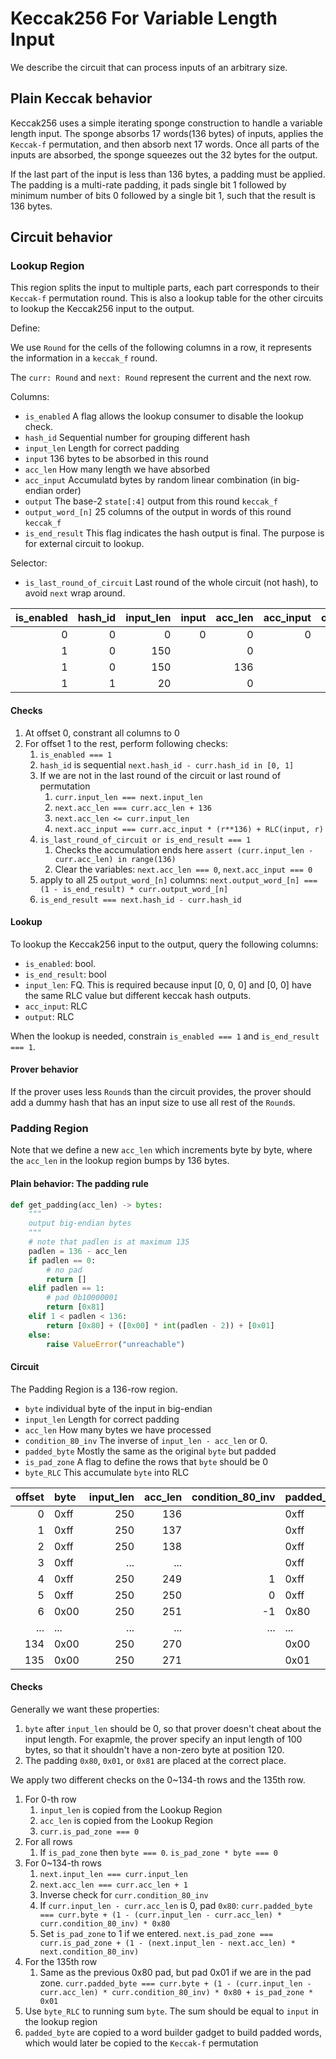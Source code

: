 # Keccak256 For Variable Length Input

We describe the circuit that can process inputs of an arbitrary size.

## Plain Keccak behavior

Keccak256 uses a simple iterating sponge construction to handle a variable length input. The sponge absorbs 17 words(136 bytes) of inputs, applies the `Keccak-f` permutation, and then absorb next 17 words. Once all parts of the inputs are absorbed, the sponge squeezes out the 32 bytes for the output.

If the last part of the input is less than 136 bytes, a padding must be applied. The padding is a multi-rate padding, it pads single bit 1 followed by minimum number of bits 0 followed by a single bit 1, such that the result is 136 bytes.

## Circuit behavior

### Lookup Region

This region splits the input to multiple parts, each part corresponds to their `Keccak-f` permutation round.
This is also a lookup table for the other circuits to lookup the Keccak256 input to the output.

Define:

We use `Round` for the cells of the following columns in a row, it represents the information in a `keccak_f` round.

The `curr: Round` and `next: Round` represent the current and the next row.

Columns:

- `is_enabled` A flag allows the lookup consumer to disable the lookup check.
- `hash_id` Sequential number for grouping different hash
- `input_len` Length for correct padding
- `input` 136 bytes to be absorbed in this round
- `acc_len` How many length we have absorbed
- `acc_input` Accumulatd bytes by random linear combination (in big-endian order)
- `output` The base-2 `state[:4]` output from this round `keccak_f`
- `output_word_[n]` 25 columns of the output in words of this round `keccak_f`
- `is_end_result` This flag indicates the hash output is final. The purpose is for external circuit to lookup.

Selector:

- `is_last_round_of_circuit` Last round of the whole circuit (not hash), to avoid `next` wrap around.

| is_enabled | hash_id | input_len | input | acc_len | acc_input | output | is_end_result | output_word_0 | output_word_1 | output_word_2 | output_word\_... |
| ---------: | ------: | --------: | ----: | ------: | --------: | -----: | ------------: | ------------: | ------------: | ------------: | --------------: |
|          0 |       0 |         0 |     0 |       0 |         0 |      0 |             0 |             0 |             0 |             0 |               0 |
|          1 |       0 |       150 |       |       0 |           |        |             0 |               |               |               |                 |
|          1 |       0 |       150 |       |     136 |           |        |             1 |               |               |               |                 |
|          1 |       1 |        20 |       |       0 |           |        |             1 |               |               |               |                 |

#### Checks

1. At offset 0, constrant all columns to 0
2. For offset 1 to the rest, perform following checks:
   1. `is_enabled === 1`
   2. `hash_id` is sequential `next.hash_id - curr.hash_id in [0, 1]`
   3. If we are not in the last round of the circuit or last round of permutation
      1. `curr.input_len === next.input_len`
      2. `next.acc_len === curr.acc_len + 136`
      3. `next.acc_len <= curr.input_len`
      4. `next.acc_input === curr.acc_input * (r**136) + RLC(input, r)`
   4. `is_last_round_of_circuit or is_end_result === 1`
      1. Checks the accumulation ends here `assert (curr.input_len - curr.acc_len) in range(136)`
      2. Clear the variables:  `next.acc_len === 0`, `next.acc_input === 0`
   5. apply to all 25 `output_word_[n]` columns: `next.output_word_[n] === (1 - is_end_result) * curr.output_word_[n]`
   6. `is_end_result === next.hash_id - curr.hash_id`

#### Lookup

To lookup the Keccak256 input to the output, query the following columns:

- `is_enabled`: bool.
- `is_end_result`: bool
- `input_len`: FQ. This is required because input \[0, 0, 0\] and \[0, 0\] have the same RLC value but different keccak hash outputs.
- `acc_input`: RLC
- `output`: RLC

When the lookup is needed, constrain `is_enabled === 1` and `is_end_result === 1`.

#### Prover behavior

If the prover uses less `Round`s than the circuit provides, the prover should add a dummy hash that has an input size to use all rest of the `Round`s.

### Padding Region

Note that we define a new `acc_len` which increments byte by byte, where the `acc_len` in the lookup region bumps by 136 bytes.

#### Plain behavior: The padding rule

```python
def get_padding(acc_len) -> bytes:
    """
    output big-endian bytes
    """
    # note that padlen is at maximum 135
    padlen = 136 - acc_len 
    if padlen == 0:
        # no pad
        return []
    elif padlen == 1:
        # pad 0b10000001
        return [0x81]
    elif 1 < padlen < 136:
        return [0x80] + ([0x00] * int(padlen - 2)) + [0x01]
    else:
        raise ValueError("unreachable")
```

#### Circuit

The Padding Region is a 136-row region.

- `byte` individual byte of the input in big-endian
- `input_len` Length for correct padding
- `acc_len` How many bytes we have processed
- `condition_80_inv` The inverse of `input_len - acc_len` or 0.
- `padded_byte` Mostly the same as the original `byte` but padded
- `is_pad_zone` A flag to define the rows that `byte` should be 0
- `byte_RLC` This accumulate `byte` into RLC

| offset | byte | input_len | acc_len | condition_80_inv | padded_byte | is_pad_zone | byte_RLC |
| -----: | :--- | --------: | ------: | ---------------: | :---------- | ----------: | -------- |
|      0 | 0xff |       250 |     136 |                  | 0xff        |           0 |          |
|      1 | 0xff |       250 |     137 |                  | 0xff        |           0 |          |
|      2 | 0xff |       250 |     138 |                  | 0xff        |           0 |          |
|      3 | 0xff |       ... |     ... |                  | 0xff        |           0 |          |
|      4 | 0xff |       250 |     249 |                1 | 0xff        |           0 |          |
|      5 | 0xff |       250 |     250 |                0 | 0xff        |           0 |          |
|      6 | 0x00 |       250 |     251 |               -1 | 0x80        |           1 |          |
|    ... | ...  |       ... |     ... |              ... | ...         |         ... |          |
|    134 | 0x00 |       250 |     270 |                  | 0x00        |           1 |          |
|    135 | 0x00 |       250 |     271 |                  | 0x01        |           1 |          |

#### Checks

Generally we want these properties:

1. `byte` after `input_len` should be 0, so that prover doesn't cheat about the input length. For exapmle, the prover specify an input length of 100 bytes, so that it shouldn't have a non-zero byte at position 120.
2. The padding `0x80`, `0x01`, or `0x81` are placed at the correct place.

We apply two different checks on the 0~134-th rows and the 135th row.

1. For 0-th row
   1. `input_len` is copied from the Lookup Region
   2. `acc_len` is copied from the Lookup Region
   3. `curr.is_pad_zone === 0`
2. For all rows
   1. If `is_pad_zone` then `byte === 0`. `is_pad_zone * byte === 0`
3. For 0~134-th rows
   1. `next.input_len === curr.input_len`
   2. `next.acc_len === curr.acc_len + 1`
   3. Inverse check for `curr.condition_80_inv`
   4. If `curr.input_len - curr.acc_len` is 0, pad `0x80`: `curr.padded_byte === curr.byte + (1 - (curr.input_len - curr.acc_len) * curr.condition_80_inv) * 0x80`
   5. Set `is_pad_zone` to 1 if we entered. `next.is_pad_zone === curr.is_pad_zone + (1 - (next.input_len - next.acc_len) * next.condition_80_inv)`
4. For the 135th row
   1. Same as the previous 0x80 pad, but pad 0x01 if we are in the pad zone. `curr.padded_byte === curr.byte + (1 - (curr.input_len - curr.acc_len) * curr.condition_80_inv) * 0x80 + is_pad_zone * 0x01`
5. Use `byte_RLC` to running sum `byte`. The sum should be equal to `input` in the lookup region
6. `padded_byte` are copied to a word builder gadget to build padded words, which would later be copied to the `Keccak-f` permutation

